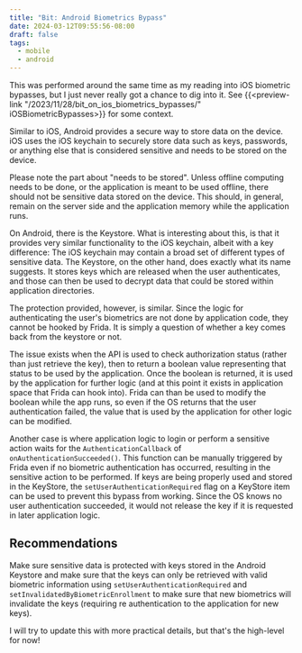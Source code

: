 ```yaml
---
title: "Bit: Android Biometrics Bypass"
date: 2024-03-12T09:55:56-08:00
draft: false
tags:
  - mobile
  - android
---
```


This was performed around the same time as my reading into iOS biometric bypasses, but I just never really got a chance to dig into it. See {{<preview-link "/2023/11/28/bit_on_ios_biometrics_bypasses/" iOSBiometricBypasses>}} for some context.

Similar to iOS, Android provides a secure way to store data on the device. iOS uses the iOS keychain to securely store data such as keys, passwords, or anything else that is considered sensitive and needs to be stored on the device.

Please note the part about "needs to be stored". Unless offline computing needs to be done, or the application is meant to be used offline, there should not be sensitive data stored on the device. This should, in general, remain on the server side and the application memory while the application runs.

On Android, there is the Keystore. What is interesting about this, is that it provides very similar functionality to the iOS keychain, albeit with a key difference: The iOS keychain may contain a broad set of different types of sensitive data. The Keystore, on the other hand, does exactly what its name suggests. It stores keys which are released when the user authenticates, and those can then be used to decrypt data that could be stored within application directories.

The protection provided, however, is similar. Since the logic for authenticating the user's biometrics are not done by application code, they cannot be hooked by Frida. It is simply a question of whether a key comes back from the keystore or not. 

The issue exists when the API is used to check authorization status (rather than just retrieve the key), then to return a boolean value representing that status to be used by the application. Once the boolean is returned, it is used by the application for further logic (and at this point it exists in application space that Frida can hook into). Frida can than be used to modify the boolean while the app runs, so even if the OS returns that the user authentication failed, the value that is used by the application for other logic can be modified.

Another case is where application logic to login or perform a sensitive action waits for the `AuthenticationCallback` of `onAuthenticationSucceeded()`. This function can be manually triggered by Frida even if no biometric authentication has occurred, resulting in the sensitive action to be performed. If keys are being properly used and stored in the KeyStore, the  `setUserAuthenticationRequired` flag on a KeyStore item can be used to prevent this bypass from working. Since the OS knows no user authentication succeeded, it would not release the key if it is requested in later application logic.

## Recommendations
Make sure sensitive data is protected with keys stored in the Android Keystore and make sure that the keys can only be retrieved with valid biometric information using `setUserAuthenticationRequired` and `setInvalidatedByBiometricEnrollment` to make sure that new biometrics will invalidate the keys (requiring re authentication to the application for new keys).

I will try to update this with more practical details, but that's the high-level for now!

